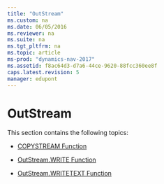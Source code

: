 ```yaml
---
title: "OutStream"
ms.custom: na
ms.date: 06/05/2016
ms.reviewer: na
ms.suite: na
ms.tgt_pltfrm: na
ms.topic: article
ms-prod: "dynamics-nav-2017"
ms.assetid: f8ac64d3-d7a6-44ce-9620-88fcc360ee8f
caps.latest.revision: 5
manager: edupont
---
```

# OutStream
This section contains the following topics:  
  
-   [COPYSTREAM Function](COPYSTREAM-Function.md)  
  
-   [OutStream.WRITE Function](OutStream.WRITE-Function.md)  
  
-   [OutStream.WRITETEXT Function](OutStream.WRITETEXT-Function.md)